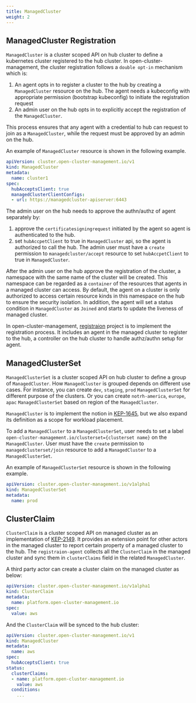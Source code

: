 ```yaml
---
title: ManagedCluster
weight: 2
---
```


## ManagedCluster Registration

`ManagedCluster` is a cluster scoped API on hub cluster to define a kubernetes cluster registered to the hub cluster. In open-cluster-management, the cluster registration follows a `double opt-in` mechanism which is:

1. An agent opts in to register a cluster to the hub by creating a `ManagedCluster` resource on the hub. The agent needs a kubeconfig with appropriate permission (bootstrap kubeconfig) to initiate the registration request
2. An admin user on the hub opts in to explicitly accept the registration of the `ManagedCluster`.

This process ensures that any agent with a credential to hub can request to join as a `ManagedCluster`, while the request must be approved by an admin on the hub.

An example of `ManagedCluster` resource is shown in the following example.

```yaml
apiVersion: cluster.open-cluster-management.io/v1
kind: ManagedCluster
metadata:
  name: cluster1
spec:
  hubAcceptsClient: true
  managedClusterClientConfigs:
  - url: https://managedcluster-apiserver:6443
```

The admin user on the hub needs to approve the authn/authz of agent separately by:
1. approve the `certificatesigningrequest` initiated by the agent so agent is authenticated to the hub.
2. set `hubAccpetClient` to true in `ManagedCluster` api, so the agent is authorized to call the hub.
The admin user must have a `create` permission to `managedcluster/accept` resource to set `hubAccpetClient` to true in `ManagedCluster`.

After the admin user on the hub approve the registration of the cluster, a namespace with the same name of the cluster will be created. This namespace can be regarded as a `container` of the resources that agents in a managed cluster can access. By default, the agent on a cluster is only authorized to access certain resource kinds in this namespace on the hub to ensure the security isolation. In addition, the agent will set a status condition in `ManagedCluster`  as `Joined` and starts to update the liveness of managed cluster.

In open-cluster-management, [registraion](https://github.com/open-cluster-management-io/registration) project is to implement the registration process. It includes an agent in the managed cluster to register to the hub, a controller on the hub cluster to handle authz/authn setup for agent.

## ManagedClusterSet

`ManagedClusterSet` is a cluster scoped API on hub cluster to define a group of `ManagedCluster`. How `ManagedCluster` is grouped depends on different use cases. For instance, you can create `dev`, `staging`, `prod` `ManagedClusterSet` for different purpose of the clusters. Or you can create `notrh-america`, `europe`, `apac` `ManagedClusterSet` based on region of the `ManagedCluster`. 

`ManagedCluster` is to implement the notion in [KEP-1645](https://github.com/kubernetes/enhancements/tree/master/keps/sig-multicluster/1645-multi-cluster-services-api), but we also expand its definition as a scope for workload placement.

To add a  `ManagedCluster` to a `ManagedClusterSet`, user needs to set a label `open-cluster-management.io/clusterset={clusterset name}` on the `ManagedCluster`.  User must have the `create` permission to `managedclusterset/join` resource to add a  `ManagedCluster` to a `ManagedClusterSet`.

An example of `ManagedClusterSet` resource is shown in the following example.

```yaml
apiVersion: cluster.open-cluster-management.io/v1alpha1
kind: ManagedClusterSet
metadata:
  name: prod
```

## ClusterClaim

`ClusterClaim` is a cluster scoped API on managed cluster as an implementation of [KEP-2149](https://github.com/kubernetes/enhancements/tree/master/keps/sig-multicluster/2149-clusterid). It provides an extension point for other actors in the managed cluster to report certain property of a managed cluster to the hub. The `registraion-agent` collects all the `ClusterClaim` in the managed cluster and sync them in `clusterClaims` field in the related `ManagedCluster`. 

A third party actor can create a cluster claim on the managed cluster as below:

```yaml
apiVersion: cluster.open-cluster-management.io/v1alpha1
kind: ClusterClaim
metadata:
  name: platform.open-cluster-management.io
spec:
  value: aws
```

And the `ClusterClaim` will be synced to the hub cluster:

```yaml
apiVersion: cluster.open-cluster-management.io/v1
kind: ManagedCluster
metadata:
  name: aws
spec:
  hubAcceptsClient: true
status:
  clusterClaims:
  - name: platform.open-cluster-management.io
    value: aws
  conditions:
    ...
```